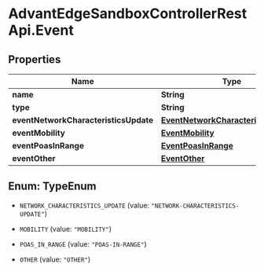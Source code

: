 # AdvantEdgeSandboxControllerRestApi.Event

## Properties
Name | Type | Description | Notes
------------ | ------------- | ------------- | -------------
**name** | **String** | Event name | [optional] 
**type** | **String** | Event type | [optional] 
**eventNetworkCharacteristicsUpdate** | [**EventNetworkCharacteristicsUpdate**](EventNetworkCharacteristicsUpdate.md) |  | [optional] 
**eventMobility** | [**EventMobility**](EventMobility.md) |  | [optional] 
**eventPoasInRange** | [**EventPoasInRange**](EventPoasInRange.md) |  | [optional] 
**eventOther** | [**EventOther**](EventOther.md) |  | [optional] 


<a name="TypeEnum"></a>
## Enum: TypeEnum


* `NETWORK_CHARACTERISTICS_UPDATE` (value: `"NETWORK-CHARACTERISTICS-UPDATE"`)

* `MOBILITY` (value: `"MOBILITY"`)

* `POAS_IN_RANGE` (value: `"POAS-IN-RANGE"`)

* `OTHER` (value: `"OTHER"`)




